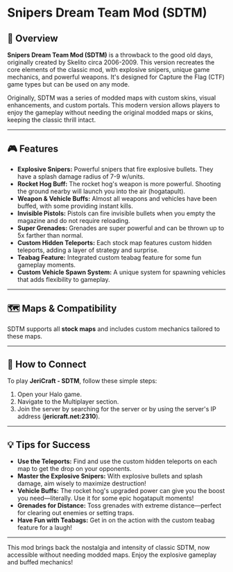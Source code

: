 # Snipers Dream Team Mod (SDTM)

## 📝 Overview

**Snipers Dream Team Mod (SDTM)** is a throwback to the good old days, originally created by Skelito circa 2006-2009. This version recreates the core elements of the classic mod, with explosive snipers, unique game mechanics, and powerful weapons. It's designed for Capture the Flag (CTF) game types but can be used on any mode.

Originally, SDTM was a series of modded maps with custom skins, visual enhancements, and custom portals. This modern version allows players to enjoy the gameplay without needing the original modded maps or skins, keeping the classic thrill intact.

---

## 🎮 Features

- **Explosive Snipers:** Powerful snipers that fire explosive bullets. They have a splash damage radius of 7-9 w/units.
- **Rocket Hog Buff:** The rocket hog's weapon is more powerful. Shooting the ground nearby will launch you into the air (hogatapult).
- **Weapon & Vehicle Buffs:** Almost all weapons and vehicles have been buffed, with some providing instant kills.
- **Invisible Pistols:** Pistols can fire invisible bullets when you empty the magazine and do not require reloading.
- **Super Grenades:** Grenades are super powerful and can be thrown up to 5x farther than normal.
- **Custom Hidden Teleports:** Each stock map features custom hidden teleports, adding a layer of strategy and surprise.
- **Teabag Feature:** Integrated custom teabag feature for some fun gameplay moments.
- **Custom Vehicle Spawn System:** A unique system for spawning vehicles that adds flexibility to gameplay.

---

## 🗺️ Maps & Compatibility

SDTM supports all **stock maps** and includes custom mechanics tailored to these maps.

---

## 📡 How to Connect

To play **JeriCraft - SDTM**, follow these simple steps:

1. Open your Halo game.
2. Navigate to the Multiplayer section.
3. Join the server by searching for the server or by using the server's IP address (**jericraft.net:2310**).

---

## 💡 Tips for Success

- **Use the Teleports:** Find and use the custom hidden teleports on each map to get the drop on your opponents.
- **Master the Explosive Snipers:** With explosive bullets and splash damage, aim wisely to maximize destruction!
- **Vehicle Buffs:** The rocket hog's upgraded power can give you the boost you need—literally. Use it for some epic hogatapult moments!
- **Grenades for Distance:** Toss grenades with extreme distance—perfect for clearing out enemies or setting traps.
- **Have Fun with Teabags:** Get in on the action with the custom teabag feature for a laugh!

---

This mod brings back the nostalgia and intensity of classic SDTM, now accessible without needing modded maps. Enjoy the explosive gameplay and buffed mechanics!

